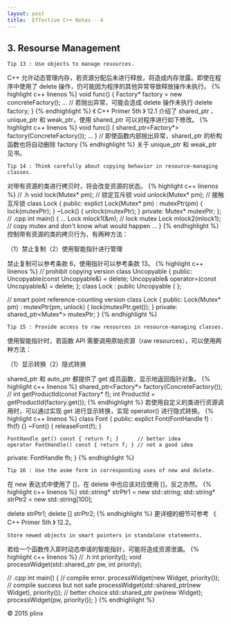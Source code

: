 ```yaml
---
layout:	post
title:	Effective C++ Notes - 4
---
```


## 3. Resourse Management ##

```
Tip 13 : Use objects to manage resources.
```

C++ 允许动态管理内存，若资源分配后未进行释放，将造成内存泄露。即使在程序中使用了 delete 操作，仍可能因为程序的其他异常导致释放操作未执行。
{% highlight c++ linenos %}
void func() {
    Factory* factory = new concreteFactory();
    ...    // 若抛出异常，可能会造成 delete 操作未执行
    delete factory;
}
{% endhighlight %}
《 C++ Primer 5th 》 12.1 介绍了 shared_ptr 、unique_ptr 和 weak_ptr，使用 shared_ptr 可以对程序进行如下修改。
{% highlight c++ linenos %}
void func() {
    shared_ptr<Factory*> factory(ConcreteFactory());
    ...
} // 即使函数内部抛出异常，shared_ptr 的析构函数也将自动删除 factory
{% endhighlight %}
关于 unique_ptr 和 weak_ptr　见书。

```
Tip 14 : Think carefully about copying behavior in resource-managing classes.
```
对带有资源的类进行拷贝时，将会改变资源的状态。
{% highlight c++ linenos %}
// .h
void lock(Mutex* pm);    // 锁定互斥锁
void unlock(Mutex* pm);  // 接触互斥锁
class Lock {
public:
    explict Lock(Mutex* pm) : mutexPtr(pm) { lock(mutexPtr); }
    ~Lock() { unlock(mutexPtr); }
private:
    Mutex* mutexPtr;
};
// .cpp
int main()
{
    ...
    Lock mlock1(&m);        // lock mutex
    Lock mlock2(mlock1);    // copy mutex and don't know what would happen
    ...
}
{% endhighlight %}
控制带有资源的类的拷贝行为，有两种方法：

（1）禁止复制（2）使用智能指针进行管理

禁止复制可以参考条款 6，使用指针可以参考条款 13。
{% highlight c++ linenos %}
// prohibit copying version
class Uncopyable {
public:
    Uncopyable(const Uncopyable&) = delete;
    Uncopyable& operator=(const Uncopyable&) = delete;
};
class Lock : public Uncopyable {
};

// smart point reference-counting version
class Lock {
public:
    Lock(Mutex* pm) : mutexPtr(pm, unlock) { lock(mutexPtr.get()); }
private:
    shared_ptr<Mutex*> mutexPtr;
}
{% endhighlight %}

``` 
Tip 15 : Provide access to raw resources in resource-managing classes.
```
使用智能指针时，若函数 API 需要调用原始资源（raw resources），可以使用两种方法：

（1）显示转换（2）隐式转换

shared\_ptr 和 auto\_ptr 都提供了 get 成员函数，显示地返回指针对象。
{% highlight c++ linenos %}
shared_ptr<Factory*> factory(ConcreteFactory());
// int getProductId(const Factory* f);
int ProductId = getProductId(factory.get()); 
{% endhighlight %}
若使用自定义的类进行资源调用时，可以通过实现 get 进行显示转换，实现 operator() 进行隐式转换。
{% highlight c++ linenos %}
class Font {
public:
    explict Font(FontHandle f) : fh(f) {}
    ~Font() { releaseFont(f); }
    
    FontHandle get() const { return f; }      // better idea
    operator FontHandle() const { return f; } // not a good idea
private:
    FontHandle fh;
}
{% endhighlight %}

```
Tip 16 : Use the asme form in corresponding uses of new and delete.
```

在 new 表达式中使用了 []，在 delete 中也应该对应使用 []，反之亦然。
{% highlight c++ linenos %}
std::string* strPtr1 = new std::string;
std::string* strPtr2 = new std::string[100];

delete strPtr1;
delete [] strPtr2;
{% endhighlight %}
更详细的细节可参考 《 C++ Primer 5th 》 12.2。

```
Store newed objects in smart pointers in standalone statements.
```
若给一个函数传入即时动态申请的智能指针，可能将造成资源泄漏。
{% highlight c++ linenos %}
// .h
int priority();
void processWidget(std::shared_ptr<Widget> pw, int priority);

// .cpp
int main()
{
    // compile error.
    processWidget(new Widget, priority());
    // compile success but not safe
    processWidget(std::shared_ptr<Widget>(new Widget), priority());
    // better choice
    std::shared_ptr<Widget> pw(new Widget);
    processWidget(pw, priority());
}
{% endhighlight %}

&copy; 2015 plinx